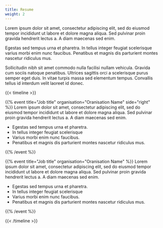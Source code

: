 ```yaml
---
title: Resume
weight: 2
---
```


Lorem ipsum dolor sit amet, consectetur adipiscing elit, sed do eiusmod tempor incididunt ut labore et dolore magna aliqua. Sed pulvinar proin gravida hendrerit lectus a. A diam maecenas sed enim.

Egestas sed tempus urna et pharetra. In tellus integer feugiat scelerisque varius morbi enim nunc faucibus. Penatibus et magnis dis parturient montes nascetur ridiculus mus.

Sollicitudin nibh sit amet commodo nulla facilisi nullam vehicula. Gravida cum sociis natoque penatibus. Ultrices sagittis orci a scelerisque purus semper eget duis. In vitae turpis massa sed elementum tempus. Convallis tellus id interdum velit laoreet id donec.

{{< timeline >}}

{{% event title="Job title" organisation="Oranisation Name" side="right" %}}
Lorem ipsum dolor sit amet, consectetur adipiscing elit, sed do eiusmod tempor incididunt ut labore et dolore magna aliqua. Sed pulvinar proin gravida hendrerit lectus a. A diam maecenas sed enim.  

- Egestas sed tempus urna et pharetra.
- In tellus integer feugiat scelerisque
- Varius morbi enim nunc faucibus.
- Penatibus et magnis dis parturient montes nascetur ridiculus mus.

{{% /event %}}

{{% event title="Job title" organisation="Oranisation Name" %}}
Lorem ipsum dolor sit amet, consectetur adipiscing elit, sed do eiusmod tempor incididunt ut labore et dolore magna aliqua. Sed pulvinar proin gravida hendrerit lectus a. A diam maecenas sed enim.  

- Egestas sed tempus urna et pharetra.
- In tellus integer feugiat scelerisque
- Varius morbi enim nunc faucibus.
- Penatibus et magnis dis parturient montes nascetur ridiculus mus.

{{% /event %}}

{{< /timeline >}}

